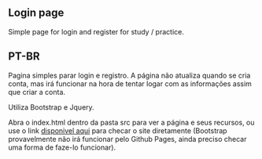 ## Login page

Simple page for login and register for study / practice.

## PT-BR 

Pagina simples parar login e registro. A página não atualiza quando se cria conta, mas irá funcionar na hora de tentar logar com as informações assim que criar a conta.

Utiliza Bootstrap e Jquery.

Abra o index.html dentro da pasta src para ver a página e seus recursos, ou use o link [disponivel aqui](https://dravirus.github.io/StudyLoginRegisterBootstrap/src/index.html) para checar o site diretamente (Bootstrap provavelmente não irá funcionar pelo Github Pages, ainda preciso checar uma forma de faze-lo funcionar).
